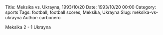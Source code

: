 Title: Meksika vs. Ukrayna, 1993/10/20
Date: 1993/10/20 00:00
Category: sports
Tags: football, football scores, Meksika, Ukrayna
Slug: meksika-vs-ukrayna
Author: carbonero


Meksika 2 - 1 Ukrayna
